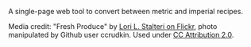 A single-page web tool to convert between metric and imperial recipes. 

Media credit: "Fresh Produce" by [Lori L. Stalteri on Flickr](https://flic.kr/p/8Phg5G), photo manipulated by Github user ccrudkin. Used under [CC Attribution 2.0](https://creativecommons.org/licenses/by/2.0/legalcode).